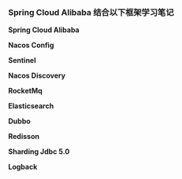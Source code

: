 ### Spring Cloud Alibaba 结合以下框架学习笔记

**Spring Cloud Alibaba**

**Nacos Config** 

**Sentinel**

**Nacos Discovery**

**RocketMq** 

**Elasticsearch**

**Dubbo**

**Redisson**

**Sharding Jdbc 5.0**

**Logback**
